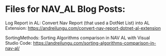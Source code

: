 # Files for NAV_AL Blog Posts:

Log Report in AL: Convert Nav Report (that used a DotNet List) into AL Extension:
https://andreilungu.com/convert-nav-report-dotnet-al-extension

SortingMethods: Sorting Algorithms comparison in NAV AL with Visual Studio Code:
https://andreilungu.com/sorting-algorithms-comparison-in-nav-al/